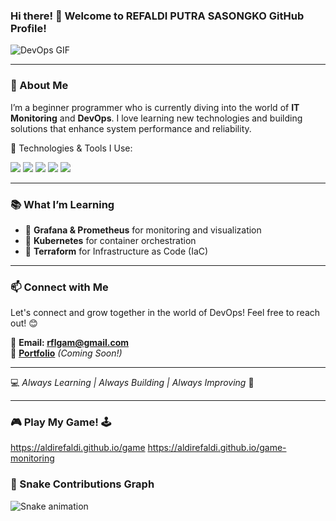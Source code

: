 ### Hi there! 👋 Welcome to REFALDI PUTRA SASONGKO GitHub Profile!  

![DevOps GIF](https://simplecoding.dev/assets/devops.gif)

---

### 🌱 About Me  
I’m a beginner programmer who is currently diving into the world of **IT Monitoring** and **DevOps**. I love learning new technologies and building solutions that enhance system performance and reliability.

🚀 Technologies & Tools I Use:

<p align="left">
  <img src="https://img.shields.io/badge/Grafana-F46800?style=for-the-badge&logo=grafana&logoColor=white" />
  <img src="https://img.shields.io/badge/Prometheus-E6522C?style=for-the-badge&logo=prometheus&logoColor=white" />
  <img src="https://img.shields.io/badge/Kubernetes-326CE5?style=for-the-badge&logo=kubernetes&logoColor=white" />
  <img src="https://img.shields.io/badge/GitHub-181717?style=for-the-badge&logo=github&logoColor=white" />
  <img src="https://img.shields.io/badge/Terraform-623CE4?style=for-the-badge&logo=terraform&logoColor=white" />
</p>

---

### 📚 What I’m Learning
- 📌 **Grafana & Prometheus** for monitoring and visualization
- 📌 **Kubernetes** for container orchestration
- 📌 **Terraform** for Infrastructure as Code (IaC)

---

### 📫 Connect with Me  
Let's connect and grow together in the world of DevOps! Feel free to reach out! 😊

📧 **Email: rflgam@gmail.com**  
📂 **[Portfolio](#)** *(Coming Soon!)*  

---

💻 *Always Learning | Always Building | Always Improving* 🚀

---

### 🎮 Play My Game! 🕹️
https://aldirefaldi.github.io/game
https://aldirefaldi.github.io/game-monitoring

### 🐍 Snake Contributions Graph
![Snake animation](https://raw.githubusercontent.com/aldirefaldi/aldirefaldi/output/dist/snake.svg)
